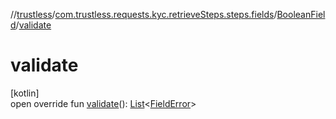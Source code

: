 //[trustless](../../../index.md)/[com.trustless.requests.kyc.retrieveSteps.steps.fields](../index.md)/[BooleanField](index.md)/[validate](validate.md)

# validate

[kotlin]\
open override fun [validate](validate.md)(): [List](https://kotlinlang.org/api/latest/jvm/stdlib/kotlin.collections/-list/index.html)&lt;[FieldError](../-field-error/index.md)&gt;
